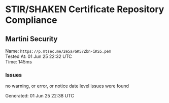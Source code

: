 # STIR/SHAKEN Certificate Repository Compliance

## Martini Security

Name: `https://p.mtsec.me/2e5a/GK57Zbn-iKS5.pem`\
Tested At: 01 Jun 25 22:32 UTC\
Time: 145ms

### Issues

no warning, or error, or notice date level issues were found

Generated: 01 Jun 25 22:38 UTC
